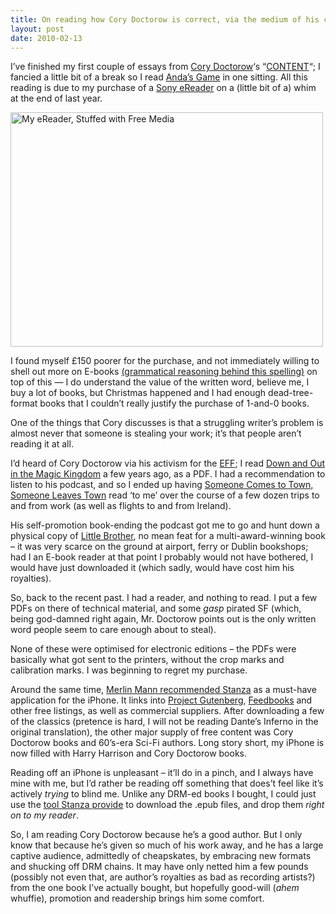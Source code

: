 ```yaml
---
title: On reading how Cory Doctorow is correct, via the medium of his correctness. (Dammit).
layout: post
date: 2010-02-13
---
```


I&rsquo;ve finished my first couple of essays from [Cory Doctorow][1]&lsquo;s &ldquo;[CONTENT][2]&ldquo;; I fancied a little bit of a break so I read [Anda&rsquo;s Game][3] in one sitting. All this reading is due to my purchase of a [Sony eReader][4] on a (little bit of a) whim at the end of last year.

[<img src="https://farm5.static.flickr.com/4005/4353048269_d77c655500.jpg" width="500" height="375" alt="My eReader, Stuffed with Free Media" />][5]

I found myself &pound;150 poorer for the purchase, and not immediately willing to shell out more on E-books [(grammatical reasoning behind this spelling)][6] on top of this &mdash; I do understand the value of the written word, believe me, I buy a lot of books, but Christmas happened and I had enough dead-tree-format books that I couldn&rsquo;t really justify the purchase of 1-and-0 books.

One of the things that Cory discusses is that a struggling writer&rsquo;s problem is almost never that someone is stealing your work; it&rsquo;s that people aren&rsquo;t reading it at all.

I&rsquo;d heard of Cory Doctorow via his activism for the [EFF][7]; I read [Down and Out in the Magic Kingdom][8] a few years ago, as a PDF. I had a recommendation to listen to his podcast, and so I ended up having [Someone Comes to Town, Someone Leaves Town][9] read &lsquo;to me&rsquo; over the course of a few dozen trips to and from work (as well as flights to and from Ireland).

His self-promotion book-ending the podcast got me to go and hunt down a physical copy of [Little Brother][10], no mean feat for a multi-award-winning book &#8211; it was very scarce on the ground at airport, ferry or Dublin bookshops; had I an E-book reader at that point I probably would not have bothered, I would have just downloaded it (which sadly, would have cost him his royalties).

So, back to the recent past. I had a reader, and nothing to read. I put a few PDFs on there of technical material, and some _gasp_ pirated SF (which, being god-damned right again, Mr. Doctorow points out is the only written word people seem to care enough about to steal).

None of these were optimised for electronic editions &#8211; the PDFs were basically what got sent to the printers, without the crop marks and calibration marks. I was beginning to regret my purchase.

Around the same time, [Merlin Mann recommended Stanza][11] as a must-have application for the iPhone. It links into [Project Gutenberg][12], [Feedbooks][13] and other free listings, as well as commercial suppliers. After downloading a few of the classics (pretence is hard, I will not be reading Dante&rsquo;s Inferno in the original translation), the other major supply of free content was Cory Doctorow books and 60&rsquo;s-era Sci-Fi authors. Long story short, my iPhone is now filled with Harry Harrison and Cory Doctorow books.

Reading off an iPhone is unpleasant &#8211; it&rsquo;ll do in a pinch, and I always have mine with me, but I&rsquo;d rather be reading off something that does&rsquo;t feel like it&rsquo;s actively _trying_ to blind me. Unlike any DRM-ed books I bought, I could just use the [tool Stanza provide][14] to download the .epub files, and drop them _right on to my reader_.

So, I am reading Cory Doctorow because he&rsquo;s a good author. But I only know that because he&rsquo;s given so much of his work away, and he has a large captive audience, admittedly of cheapskates, by embracing new formats and shucking off DRM chains. It may have only netted him a few pounds (possibly not even that, are author&rsquo;s royalties as bad as recording artists?) from the one book I&rsquo;ve actually bought, but hopefully good-will (_ahem_ whuffie), promotion and readership brings him some comfort.

 [1]: http://craphound.com/
 [2]: http://craphound.com/content/
 [3]: http://www.robotcomics.net/2009/08/cory-doctorows-andas-game/
 [4]: http://en.wikipedia.org/wiki/Sony_Reader#PRS-300
 [5]: https://www.flickr.com/photos/insomnike/4353048269/ "My eReader, Stuffed with Free Media by insomnike, on Flickr"
 [6]: http://www.future-perfect.co.uk/grammartips/grammar-tip-e-mail.asp
 [7]: http://www.eff.org/
 [8]: http://craphound.com/down/
 [9]: http://craphound.com/someone/
 [10]: http://craphound.com/littlebrother/
 [11]: http://twitter.com/hotdogsladies/status/4607528220
 [12]: http://www.gutenberg.org/
 [13]: http://www.feedbooks.com/
 [14]: http://www.lexcycle.com/content/stanza-book-restore-tool


